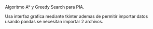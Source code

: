 Algoritmo A* y Greedy Search para PIA.

Usa interfaz grafica mediante tkinter ademas de permitir importar datos usando pandas se necesitan importar 2 archivos.